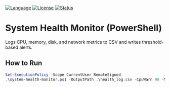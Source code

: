[![Language](https://img.shields.io/badge/lang-PowerShell-1f5aa6.svg)]() [![License](https://img.shields.io/badge/license-MIT-green.svg)]() [![Status](https://img.shields.io/badge/status-active-success.svg)]()

# System Health Monitor (PowerShell)
Logs CPU, memory, disk, and network metrics to CSV and writes threshold-based alerts.

## How to Run
```powershell
Set-ExecutionPolicy -Scope CurrentUser RemoteSigned
.\system-health-monitor.ps1 -OutputPath .\health_log.csv -CpuWarn 90 -MemWarn 90
```
